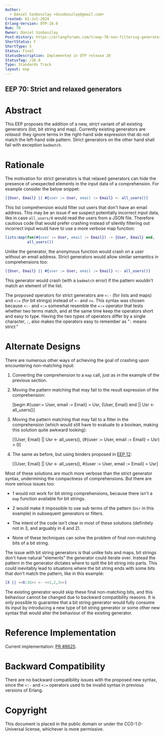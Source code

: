 ```yaml
---
Author:
  - Dániel Szoboszlay <dszoboszlay@gmail.com>
Created: 01-Jul-2024
Erlang-Version: OTP-28.0
Num: 70
Owner: Dániel Szoboszlay
Post-History: https://erlangforums.com/t/eep-70-non-filtering-generators/3937 https://github.com/erlang/otp/pull/8625
ShortStatus: F
ShortType: S
Status: Final
StatusDescription: Implemented in OTP release 28
StatusTag: /28.0
Type: Standards Track
layout: eep
---
```

EEP 70: Strict and relaxed generators
----

Abstract
========

This EEP proposes the addition of a new, *strict* variant of all
existing generators (list, bit string and map).  Currently existing
generators are *relaxed*: they ignore terms in the right-hand side
expression that do not match the left-hand side pattern.  Strict
generators on the other hand shall fail with exception `badmatch`.

Rationale
=========

The motivation for strict generators is that relaxed generators
can hide the presence of unexpected elements in the input data of a
comprehension.  For example consider the below snippet:

```erlang
[{User, Email} || #{user := User, email := Email} <- all_users()]
```

This list comprehension would filter out users that don't have an email
address.  This may be an issue if we suspect potentially incorrect input
data, like in case `all_users/0` would read the users from a JSON file.
Therefore cautious code that would prefer crashing instead of silently
filtering out incorrect input would have to use a more verbose map
function:

```erlang
lists:map(fun(#{user := User, email := Email}) -> {User, Email} end,
          all_users())
```

Unlike the generator, the anonymous function would crash on a user
without an email address.  Strict generators would allow similar
semantics in comprehensions too:

```erlang
[{User, Email} || #{user := User, email := Email} <:- all_users()]
```

This generator would crash (with a `badmatch` error) if the pattern
wouldn't match an element of the list.

The proposed operators for strict generators are `<:-` (for lists
and maps) and `<:=` (for bit strings) instead of `<-` and `<=`.  This
syntax was chosen because `<:-` and `<:=` somewhat resemble the `=:=`
operator that tests whether two terms match, and at the same time keep
the operators short and easy to type. Having the two types of operators
differ by a single character, `:`, also makes the operators easy to
remember as "`:` means strict."

Alternate Designs
=================

There are numerous other ways of achieving the goal of crashing upon
encountering non-matching input:

1. Converting the comprehension to a `map` call, just as in the example
   of the previous section.

2. Moving the pattern matching that may fail to the result expression of
   the comprehension:

    [begin
         #{user:= User, email := Email} = Usr,
         {User, Email}
     end
     || Usr <- all_users()]

3. Moving the pattern matching that may fail to a filter in the
   comprehension (which would still have to evaluate to a boolean,
   making this solution quite awkward looking):

    [{User, Email}
     || Usr <- all_users(),
        (#{user := User, email := Email} = Usr) > 0]

4. The same as before, but using binders proposed in [EEP 12][]:

    [{User, Email}
     || Usr <- all_users(),
        #{user := User, email := Email} = Usr]

Most of these solutions are much more verbose than the strict
generator syntax, undermining the compactness of comprehensions.  But
there are more serious issues too:

* 1 would not work for bit string comprehensions, because there isn't
  a `map` function available for bit strings.

* 2 would make it impossible to use sub terms of the pattern (`Usr` in
  this example) in subsequent generators or filters.

* The intent of the code isn't clear in most of these solutions
  (definitely not in 3, and arguably in 4 and 2).

* None of these techniques can solve the problem of final non-matching
  bits of a bit string.

The issue with bit string generators is that unlike lists and maps, bit
strings don't have natural "elements" the generator could iterate over.
Instead the pattern in the generator dictates where to split the bit
string into parts. This could inevitably lead to situations where the
bit string ends with some bits that don't match the pattern, like in
this example:

```erlang
[X || <<X:16>> <- <<1,2,3>>]
```

The existing generator would skip these final non-matching bits, and
this behaviour cannot be changed due to backward compatibility reasons.
It is only possible to guarantee that a bit string generator would fully
consume its input by introducing a new type of bit string generator or
some other new syntax that would alter the behaviour of the existing
generator.

Reference Implementation
========================

Current implementation: [PR #8625][].

Backward Compatibility
======================

There are no backward compatibility issues with the proposed new syntax,
since the `<:-` and `<:=` operators used to be invalid syntax in
previous versions of Erlang.

[PR #8625]: https://github.com/erlang/otp/pull/8625 "Reference implementation PR"

[EEP 12]: eep-0012.md "Extensions to comprehensions, O'Keefe"

Copyright
=========

This document is placed in the public domain or under the CC0-1.0-Universal
license, whichever is more permissive.

[EmacsVar]: <> "Local Variables:"
[EmacsVar]: <> "mode: indented-text"
[EmacsVar]: <> "indent-tabs-mode: nil"
[EmacsVar]: <> "sentence-end-double-space: t"
[EmacsVar]: <> "fill-column: 70"
[EmacsVar]: <> "coding: utf-8"
[EmacsVar]: <> "End:"
[VimVar]: <> " vim: set fileencoding=utf-8 expandtab shiftwidth=4 softtabstop=4: "
